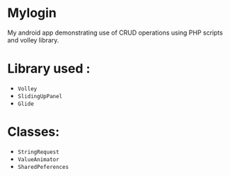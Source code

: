 # Mylogin
My android app demonstrating use of CRUD operations using PHP scripts and volley library.
# Library used :
* `Volley` 
* `SlidingUpPanel` 
* `Glide`
# Classes: 
* `StringRequest` 
* `ValueAnimator` 
* `SharedPeferences`
